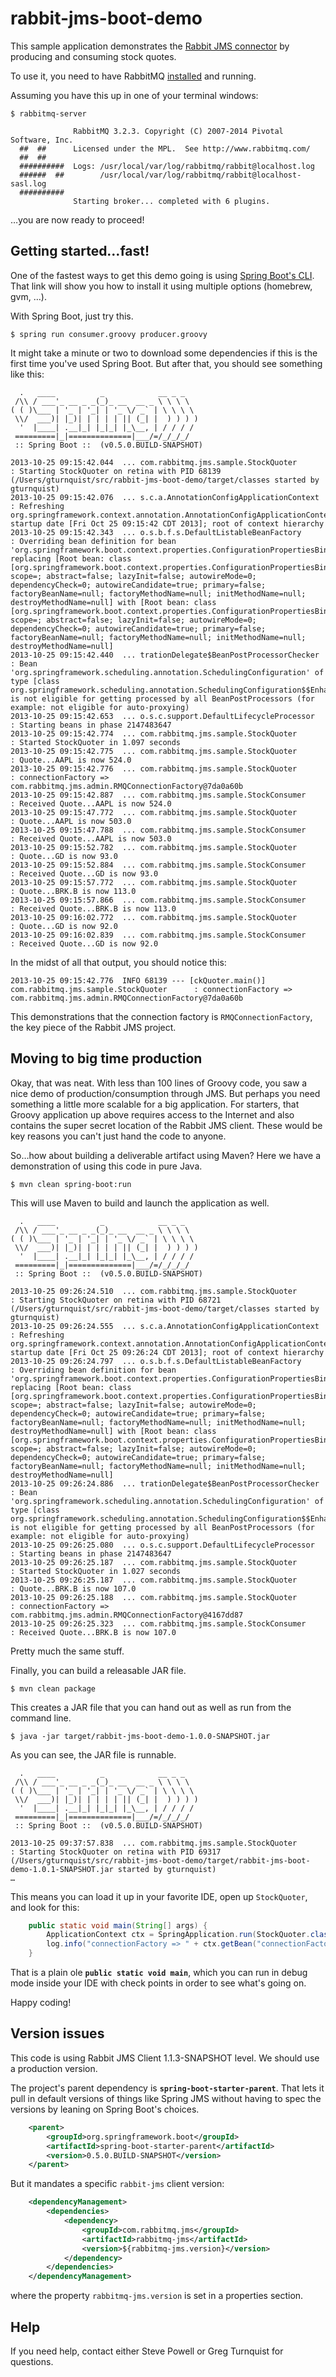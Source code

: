 rabbit-jms-boot-demo
====================
This sample application demonstrates the [Rabbit JMS connector](http://blog.gopivotal.com/products/messaging-with-jms-and-rabbitmq) by producing and consuming stock quotes.

To use it, you need to have RabbitMQ [installed](http://www.rabbitmq.com/download.html) and running.

Assuming you have this up in one of your terminal windows:

```
$ rabbitmq-server

              RabbitMQ 3.2.3. Copyright (C) 2007-2014 Pivotal Software, Inc.
  ##  ##      Licensed under the MPL.  See http://www.rabbitmq.com/
  ##  ##
  ##########  Logs: /usr/local/var/log/rabbitmq/rabbit@localhost.log
  ######  ##        /usr/local/var/log/rabbitmq/rabbit@localhost-sasl.log
  ##########
              Starting broker... completed with 6 plugins.
```

…you are now ready to proceed!

Getting started…fast!
----------------------------
One of the fastest ways to get this demo going is using [Spring Boot's CLI](https://github.com/spring-projects/spring-boot/tree/master/spring-boot-cli). That link will show you how to install it using multiple options (homebrew, gvm, …).

With Spring Boot, just try this.

```
$ spring run consumer.groovy producer.groovy
```

It might take a minute or two to download some dependencies if this is the first time you've used Spring Boot. But after that, you should see something like this:

```
  .   ____          _            __ _ _
 /\\ / ___'_ __ _ _(_)_ __  __ _ \ \ \ \
( ( )\___ | '_ | '_| | '_ \/ _` | \ \ \ \
 \\/  ___)| |_)| | | | | || (_| |  ) ) ) )
  '  |____| .__|_| |_|_| |_\__, | / / / /
 =========|_|==============|___/=/_/_/_/
 :: Spring Boot ::  (v0.5.0.BUILD-SNAPSHOT)

2013-10-25 09:15:42.044  ... com.rabbitmq.jms.sample.StockQuoter      : Starting StockQuoter on retina with PID 68139 (/Users/gturnquist/src/rabbit-jms-boot-demo/target/classes started by gturnquist)
2013-10-25 09:15:42.076  ... s.c.a.AnnotationConfigApplicationContext : Refreshing org.springframework.context.annotation.AnnotationConfigApplicationContext@507d259: startup date [Fri Oct 25 09:15:42 CDT 2013]; root of context hierarchy
2013-10-25 09:15:42.343  ... o.s.b.f.s.DefaultListableBeanFactory     : Overriding bean definition for bean 'org.springframework.boot.context.properties.ConfigurationPropertiesBindingPostProcessor': replacing [Root bean: class [org.springframework.boot.context.properties.ConfigurationPropertiesBindingPostProcessor]; scope=; abstract=false; lazyInit=false; autowireMode=0; dependencyCheck=0; autowireCandidate=true; primary=false; factoryBeanName=null; factoryMethodName=null; initMethodName=null; destroyMethodName=null] with [Root bean: class [org.springframework.boot.context.properties.ConfigurationPropertiesBindingPostProcessor]; scope=; abstract=false; lazyInit=false; autowireMode=0; dependencyCheck=0; autowireCandidate=true; primary=false; factoryBeanName=null; factoryMethodName=null; initMethodName=null; destroyMethodName=null]
2013-10-25 09:15:42.440  ... trationDelegate$BeanPostProcessorChecker : Bean 'org.springframework.scheduling.annotation.SchedulingConfiguration' of type [class org.springframework.scheduling.annotation.SchedulingConfiguration$$EnhancerByCGLIB$$bdff0256] is not eligible for getting processed by all BeanPostProcessors (for example: not eligible for auto-proxying)
2013-10-25 09:15:42.653  ... o.s.c.support.DefaultLifecycleProcessor  : Starting beans in phase 2147483647
2013-10-25 09:15:42.774  ... com.rabbitmq.jms.sample.StockQuoter      : Started StockQuoter in 1.097 seconds
2013-10-25 09:15:42.775  ... com.rabbitmq.jms.sample.StockQuoter      : Quote...AAPL is now 524.0
2013-10-25 09:15:42.776  ... com.rabbitmq.jms.sample.StockQuoter      : connectionFactory => com.rabbitmq.jms.admin.RMQConnectionFactory@7da0a60b
2013-10-25 09:15:42.887  ... com.rabbitmq.jms.sample.StockConsumer    : Received Quote...AAPL is now 524.0
2013-10-25 09:15:47.772  ... com.rabbitmq.jms.sample.StockQuoter      : Quote...AAPL is now 503.0
2013-10-25 09:15:47.788  ... com.rabbitmq.jms.sample.StockConsumer    : Received Quote...AAPL is now 503.0
2013-10-25 09:15:52.782  ... com.rabbitmq.jms.sample.StockQuoter      : Quote...GD is now 93.0
2013-10-25 09:15:52.884  ... com.rabbitmq.jms.sample.StockConsumer    : Received Quote...GD is now 93.0
2013-10-25 09:15:57.772  ... com.rabbitmq.jms.sample.StockQuoter      : Quote...BRK.B is now 113.0
2013-10-25 09:15:57.866  ... com.rabbitmq.jms.sample.StockConsumer    : Received Quote...BRK.B is now 113.0
2013-10-25 09:16:02.772  ... com.rabbitmq.jms.sample.StockQuoter      : Quote...GD is now 92.0
2013-10-25 09:16:02.839  ... com.rabbitmq.jms.sample.StockConsumer    : Received Quote...GD is now 92.0
```

In the midst of all that output, you should notice this:

```
2013-10-25 09:15:42.776  INFO 68139 --- [ckQuoter.main()] com.rabbitmq.jms.sample.StockQuoter      : connectionFactory => com.rabbitmq.jms.admin.RMQConnectionFactory@7da0a60b
```

This demonstrations that the connection factory is `RMQConnectionFactory`, the key piece of the Rabbit JMS project.

Moving to big time production
-----------------------------
Okay, that was neat. With less than 100 lines of Groovy code, you saw a nice demo of production/consumption through JMS. But perhaps you need something a little more scalable for a big application. For starters, that Groovy application up above requires access to the Internet and also contains the super secret location of the Rabbit JMS client. These would be key reasons you can't just hand the code to anyone.

So…how about building a deliverable artifact using Maven? Here we have a demonstration of using this code in pure Java.

```
$ mvn clean spring-boot:run
```

This will use Maven to build and launch the application as well.

```
  .   ____          _            __ _ _
 /\\ / ___'_ __ _ _(_)_ __  __ _ \ \ \ \
( ( )\___ | '_ | '_| | '_ \/ _` | \ \ \ \
 \\/  ___)| |_)| | | | | || (_| |  ) ) ) )
  '  |____| .__|_| |_|_| |_\__, | / / / /
 =========|_|==============|___/=/_/_/_/
 :: Spring Boot ::  (v0.5.0.BUILD-SNAPSHOT)

2013-10-25 09:26:24.510  ... com.rabbitmq.jms.sample.StockQuoter      : Starting StockQuoter on retina with PID 68721 (/Users/gturnquist/src/rabbit-jms-boot-demo/target/classes started by gturnquist)
2013-10-25 09:26:24.555  ... s.c.a.AnnotationConfigApplicationContext : Refreshing org.springframework.context.annotation.AnnotationConfigApplicationContext@4bdb635a: startup date [Fri Oct 25 09:26:24 CDT 2013]; root of context hierarchy
2013-10-25 09:26:24.797  ... o.s.b.f.s.DefaultListableBeanFactory     : Overriding bean definition for bean 'org.springframework.boot.context.properties.ConfigurationPropertiesBindingPostProcessor': replacing [Root bean: class [org.springframework.boot.context.properties.ConfigurationPropertiesBindingPostProcessor]; scope=; abstract=false; lazyInit=false; autowireMode=0; dependencyCheck=0; autowireCandidate=true; primary=false; factoryBeanName=null; factoryMethodName=null; initMethodName=null; destroyMethodName=null] with [Root bean: class [org.springframework.boot.context.properties.ConfigurationPropertiesBindingPostProcessor]; scope=; abstract=false; lazyInit=false; autowireMode=0; dependencyCheck=0; autowireCandidate=true; primary=false; factoryBeanName=null; factoryMethodName=null; initMethodName=null; destroyMethodName=null]
2013-10-25 09:26:24.886  ... trationDelegate$BeanPostProcessorChecker : Bean 'org.springframework.scheduling.annotation.SchedulingConfiguration' of type [class org.springframework.scheduling.annotation.SchedulingConfiguration$$EnhancerByCGLIB$$82fdc4dd] is not eligible for getting processed by all BeanPostProcessors (for example: not eligible for auto-proxying)
2013-10-25 09:26:25.080  ... o.s.c.support.DefaultLifecycleProcessor  : Starting beans in phase 2147483647
2013-10-25 09:26:25.187  ... com.rabbitmq.jms.sample.StockQuoter      : Started StockQuoter in 1.027 seconds
2013-10-25 09:26:25.187  ... com.rabbitmq.jms.sample.StockQuoter      : Quote...BRK.B is now 107.0
2013-10-25 09:26:25.188  ... com.rabbitmq.jms.sample.StockQuoter      : connectionFactory => com.rabbitmq.jms.admin.RMQConnectionFactory@4167dd87
2013-10-25 09:26:25.323  ... com.rabbitmq.jms.sample.StockConsumer    : Received Quote...BRK.B is now 107.0
```

Pretty much the same stuff.

Finally, you can build a releasable JAR file.

```
$ mvn clean package
```

This creates a JAR file that you can hand out as well as run from the command line.

```
$ java -jar target/rabbit-jms-boot-demo-1.0.0-SNAPSHOT.jar
```

As you can see, the JAR file is runnable.

```
  .   ____          _            __ _ _
 /\\ / ___'_ __ _ _(_)_ __  __ _ \ \ \ \
( ( )\___ | '_ | '_| | '_ \/ _` | \ \ \ \
 \\/  ___)| |_)| | | | | || (_| |  ) ) ) )
  '  |____| .__|_| |_|_| |_\__, | / / / /
 =========|_|==============|___/=/_/_/_/
 :: Spring Boot ::  (v0.5.0.BUILD-SNAPSHOT)

2013-10-25 09:37:57.838  ... com.rabbitmq.jms.sample.StockQuoter      : Starting StockQuoter on retina with PID 69317 (/Users/gturnquist/src/rabbit-jms-boot-demo/target/rabbit-jms-boot-demo-1.0.1-SNAPSHOT.jar started by gturnquist)
…
```

This means you can load it up in your favorite IDE, open up `StockQuoter`, and look for this:

```java
	public static void main(String[] args) {
		ApplicationContext ctx = SpringApplication.run(StockQuoter.class, args);
		log.info("connectionFactory => " + ctx.getBean("connectionFactory"));
	}
```

That is a plain ole **`public static void main`**, which you can run in debug mode inside your IDE with check points in order to see what's going on.

Happy coding!

Version issues
--------------
This code is using Rabbit JMS Client 1.1.3-SNAPSHOT level. We should use a production version.

The project's parent dependency is **`spring-boot-starter-parent`**. That lets it pull in default versions of things like Spring JMS without having to spec the versions by leaning on Spring Boot's choices.

```xml
    <parent>
        <groupId>org.springframework.boot</groupId>
        <artifactId>spring-boot-starter-parent</artifactId>
        <version>0.5.0.BUILD-SNAPSHOT</version>
    </parent>
```

But it mandates a specific `rabbit-jms` client version:

```xml
    <dependencyManagement>
        <dependencies>
            <dependency>
                <groupId>com.rabbitmq.jms</groupId>
                <artifactId>rabbitmq-jms</artifactId>
                <version>${rabbitmq-jms.version}</version>
            </dependency>
        </dependencies>
    </dependencyManagement>
```

where the property `rabbitmq-jms.version` is set in a properties section.

Help
----
If you need help, contact either Steve Powell or Greg Turnquist for questions.
